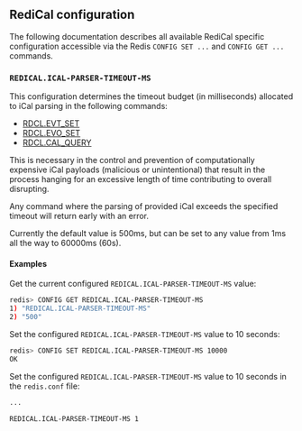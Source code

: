 ## RediCal configuration

The following documentation describes all available RediCal specific configuration accessible via the Redis `CONFIG SET ...` and `CONFIG GET ...` commands.

### `REDICAL.ICAL-PARSER-TIMEOUT-MS`

This configuration determines the timeout budget (in milliseconds) allocated to iCal parsing in the following commands:
* [RDCL.EVT_SET](../commands/rdcl.evt_set.md)
* [RDCL.EVO_SET](../commands/rdcl.evo_set.md)
* [RDCL.CAL_QUERY](../commands/rdcl.cal_query.md)

This is necessary in the control and prevention of computationally expensive iCal payloads (malicious or unintentional) that result in the process hanging for an excessive length of time contributing to overall disrupting.

Any command where the parsing of provided iCal exceeds the specified timeout will return early with an error. 

Currently the default value is 500ms, but can be set to any value from 1ms all the way to 60000ms (60s). 

#### Examples

Get the current configured `REDICAL.ICAL-PARSER-TIMEOUT-MS` value:
```bash
redis> CONFIG GET REDICAL.ICAL-PARSER-TIMEOUT-MS
1) "REDICAL.ICAL-PARSER-TIMEOUT-MS"
2) "500"
```

Set the configured `REDICAL.ICAL-PARSER-TIMEOUT-MS` value to 10 seconds:
```bash
redis> CONFIG SET REDICAL.ICAL-PARSER-TIMEOUT-MS 10000
OK
```

Set the configured `REDICAL.ICAL-PARSER-TIMEOUT-MS` value to 10 seconds in the `redis.conf` file:
```bash
...

REDICAL.ICAL-PARSER-TIMEOUT-MS 1
```
